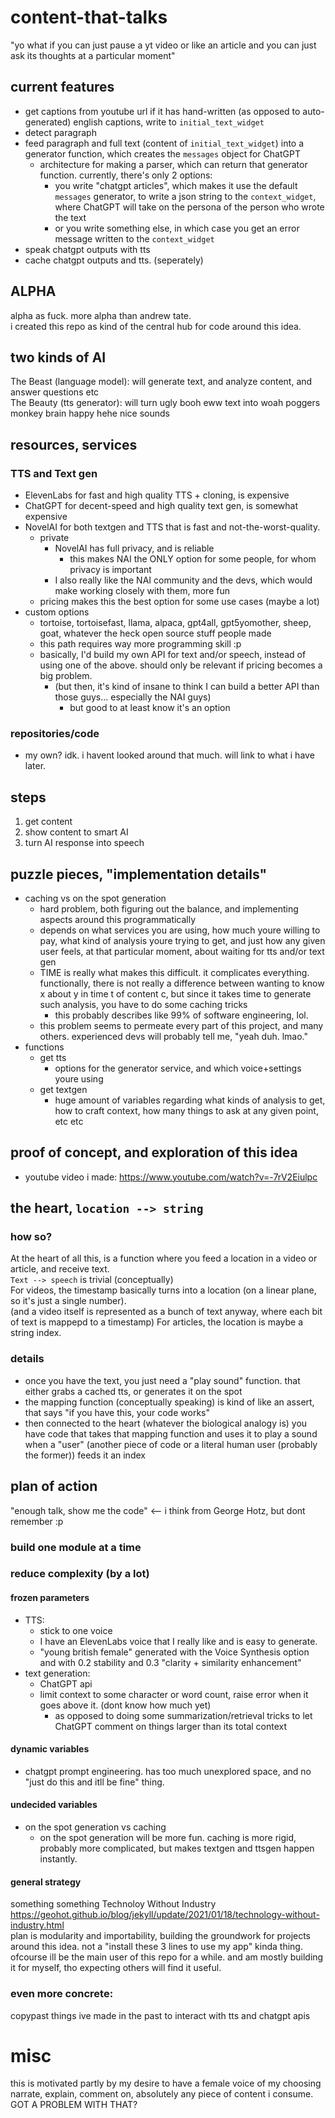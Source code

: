 # content-that-talks
"yo what if you can just pause a yt video or like an article and you can just ask its thoughts at a particular moment"

## current features
- get captions from youtube url if it has hand-written (as opposed to auto-generated) english captions, write to `initial_text_widget`
- detect paragraph
- feed paragraph and full text (content of `initial_text_widget`) into a generator function, which creates the `messages` object for ChatGPT
  + architecture for making a parser, which can return that generator function. currently, there's only 2 options:
    - you write "chatgpt articles", which makes it use the default `messages` generator, to write a json string to the `context_widget`, where ChatGPT will take on the persona of the person who wrote the text
    - or you write something else, in which case you get an error message written to the `context_widget`
- speak chatgpt outputs with tts
- cache chatgpt outputs and tts. (seperately)

## ALPHA
alpha as fuck. more alpha than andrew tate.  
i created this repo as kind of the central hub for code around this idea.  

## two kinds of AI
The Beast  (language model):  will generate text, and analyze content, and answer questions etc  
The Beauty  (tts generator):  will turn ugly booh eww text into woah poggers monkey brain happy hehe nice sounds  

## resources, services

### TTS and Text gen
- ElevenLabs for fast and high quality TTS + cloning, is expensive
- ChatGPT for decent-speed and high quality text gen, is somewhat expensive
- NovelAI for both textgen and TTS that is fast and not-the-worst-quality.
  - private
    - NovelAI has full privacy, and is reliable
      - this makes NAI the ONLY option for some people, for whom privacy is important
    - I also really like the NAI community and the devs, which would make working closely with them, more fun
  - pricing makes this the best option for some use cases  (maybe a lot)
- custom options
  - tortoise, tortoisefast, llama, alpaca, gpt4all, gpt5yomother, sheep, goat, whatever the heck open source stuff people made
  - this path requires way more programming skill  :p
  - basically, I'd build my own API for text and/or speech, instead of using one of the above. should only be relevant if pricing becomes a big problem.
    - (but then, it's kind of insane to think I can build a better API than those guys... especially the NAI guys)
      - but good to at least know it's an option

### repositories/code
- my own? idk. i havent looked around that much. will link to what i have later.

## steps
1) get content
2) show content to smart AI
3) turn AI response into speech

## puzzle pieces, "implementation details"
- caching vs on the spot generation
  - hard problem, both figuring out the balance, and implementing aspects around this programmatically
  - depends on what services you are using, how much youre willing to pay, what kind of analysis youre trying to get, and just how any given user feels, at that particular moment, about waiting for tts and/or text gen
  - TIME is really what makes this difficult. it complicates everything. functionally, there is not really a difference between wanting to know x about y in time t of content c, but since it takes time to generate such analysis, you have to do some caching tricks
    - this probably describes like 99% of software engineering, lol.
  - this problem seems to permeate every part of this project, and many others. experienced devs will probably tell me, "yeah duh. lmao."
- functions
  - get tts
    - options for the generator service, and which voice+settings youre using
  - get textgen
    - huge amount of variables regarding what kinds of analysis to get, how to craft context, how many things to ask at any given point, etc etc

## proof of concept, and exploration of this idea
- youtube video i made: https://www.youtube.com/watch?v=-7rV2Eiulpc

## the heart, `location --> string`
### how so?
  At the heart of all this, is a function where you feed a location in a video or article, and receive text.  
  `Text --> speech` is trivial (conceptually)  
  For videos, the timestamp basically turns into a location (on a linear plane, so it's just a single number).  
    (and a video itself is represented as a bunch of text anyway, where each bit of text is mappepd to a timestamp)
  For articles, the location is maybe a string index.
### details
  - once you have the text, you just need a "play sound" function. that either grabs a cached tts, or generates it on the spot  
  - the mapping function (conceptually speaking) is kind of like an assert, that says "if you have this, your code works"  
  - then connected to the heart (whatever the biological analogy is) you have code that takes that mapping function and uses it to play a sound when a "user" (another piece of code or a literal human user (probably the former)) feeds it an index

## plan of action
"enough talk, show me the code"  <-- i think from George Hotz, but dont remember :p  

### build one module at a time

### reduce complexity (by a lot)
#### frozen parameters
- TTS:
  + stick to one voice
  + I have an ElevenLabs voice that I really like and is easy to generate.
  + "young british female" generated with the Voice Synthesis option and with 0.2 stability and 0.3 "clarity + similarity enhancement"
- text generation:
  + ChatGPT api
  + limit context to some character or word count, raise error when it goes above it. (dont know how much yet)
    - as opposed to doing some summarization/retrieval tricks to let ChatGPT comment on things larger than its total context
#### dynamic variables
- chatgpt prompt engineering. has too much unexplored space, and no "just do this and itll be fine" thing.
#### undecided variables
- on the spot generation vs caching
  - on the spot generation will be more fun. caching is more rigid, probably more complicated, but makes textgen and ttsgen happen instantly.

#### general strategy
something something Technoloy Without Industry https://geohot.github.io/blog/jekyll/update/2021/01/18/technology-without-industry.html  
plan is modularity and importability, building the groundwork for projects around this idea. not a "install these 3 lines to use my app" kinda thing.
  ofcourse ill be the main user of this repo for a while. and am mostly building it for myself, tho expecting others will find it useful.

### even more concrete:
copypast things ive made in the past to interact with tts and chatgpt apis

# misc
this is motivated partly by my desire to have a female voice of my choosing narrate, explain, comment on, absolutely any piece of content i consume. GOT A PROBLEM WITH THAT?

